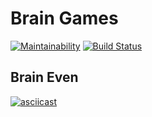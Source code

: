 # Brain  Games

[![Maintainability](https://api.codeclimate.com/v1/badges/c25f2e03dfdc9fa45b24/maintainability)](https://codeclimate.com/github/martishevich/project-lvl1-s368/maintainability)
[![Build Status](https://travis-ci.org/martishevich/project-lvl1-s368.svg?branch=master)](https://travis-ci.org/martishevich/project-lvl1-s368)
## Brain Even
[![asciicast](https://asciinema.org/a/WwdaaZNeV6tRwJZArzOOdmMLk.png)](https://asciinema.org/a/WwdaaZNeV6tRwJZArzOOdmMLk)
